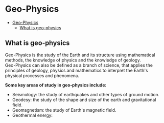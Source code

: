 # Geo-Physics

<!--toc:start-->
- [Geo-Physics](#geo-physics)
  - [What is geo-physics](#what-is-geo-physics)
<!--toc:end-->

## What is geo-physics
Geo-Physics is the study of the Earth and its structure using mathematical methods, the knowledge
of physics and the knowledge of geology.  
Geo-Physics can also be defined as a branch of science, that applies the principles of geology,
physics and mathematics to interpret the Earth's physical processes and phenomena.  

**Some key areas of study in geo-physics include:**  
* Seismology: the study of earthquakes and other types of ground motion.
* Geodesy: the study of the shape and size of the earth and gravitational field.
* Geomagnetism: the study of Earth's magnetic field.
* Geothermal energy: 
